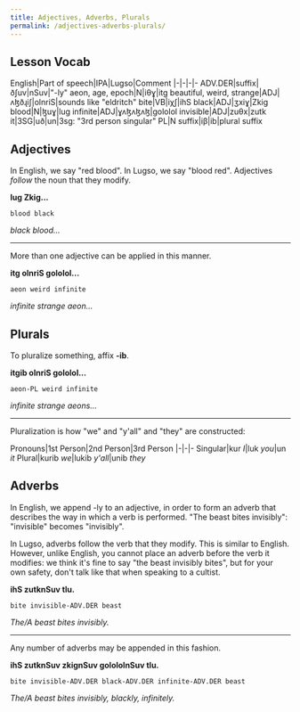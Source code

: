```yaml
---
title: Adjectives, Adverbs, Plurals
permalink: /adjectives-adverbs-plurals/
---
```


## Lesson Vocab

English|Part of speech|IPA|Lugso|Comment
|-|-|-|-
ADV.DER|suffix|ðʃuv|nSuv|"-ly"
aeon, age, epoch|N|iθɣ|itg
beautiful, weird, strange|ADJ|ʌɮðɻiʃ|olnriS|sounds like "eldritch"
bite|VB|iχʃ|ihS
black|ADJ|ʒxiɣ|Zkig
blood|N|ɮuɣ|lug
infinite|ADJ|ɣʌɮʌɮʌɮ|gololol
invisible|ADJ|zuθx|zutk
it|3SG|uð|un|3sg: "3rd person singular"
PL|N suffix|iβ|ib|plural suffix

## Adjectives

In English, we say "red blood". In Lugso, we say "blood red". Adjectives _follow_ the noun that they modify.

**lug Zkig...**

`blood black`

_black blood..._

---

More than one adjective can be applied in this manner.

**itg olnriS gololol...**

`aeon weird infinite`

_infinite strange aeon..._

## Plurals

To pluralize something, affix **-ib**.

**itgib olnriS gololol...**

`aeon-PL weird infinite`

_infinite strange aeons..._

---

Pluralization is how "we" and "y'all" and "they" are constructed:

Pronouns|1st Person|2nd Person|3rd Person
|-|-|-
Singular|kur _I_|luk _you_|un _it_
Plural|kurib _we_|lukib _y'all_|unib _they_

## Adverbs

In English, we append -ly to an adjective, in order to form an adverb that describes the way in which a verb is performed. "The beast bites invisibly": "invisible" becomes "invisibly".

In Lugso, adverbs follow the verb that they modify. This is similar to English. However, unlike English, you cannot place an adverb before the verb it modifies: we think it's fine to say "the beast invisibly bites", but for your own safety, don't talk like that when speaking to a cultist.

**ihS zutknSuv tlu.**

`bite invisible-ADV.DER beast`

_The/A beast bites invisibly._

---

Any number of adverbs may be appended in this fashion.

**ihS zutknSuv zkignSuv golololnSuv tlu.**

`bite invisible-ADV.DER black-ADV.DER infinite-ADV.DER beast`

_The/A beast bites invisibly, blackly, infinitely._
